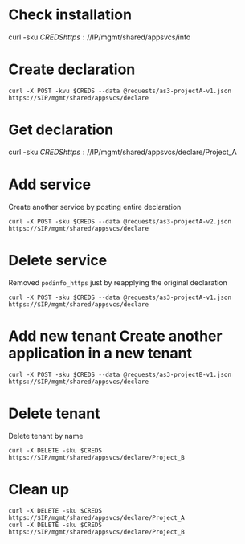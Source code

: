 # Check installation

curl -sku $CREDS https://$IP/mgmt/shared/appsvcs/info

# Create declaration

```
curl -X POST -kvu $CREDS --data @requests/as3-projectA-v1.json https://$IP/mgmt/shared/appsvcs/declare
```

# Get declaration

curl -sku $CREDS https://$IP/mgmt/shared/appsvcs/declare/Project_A

# Add service

Create another service by posting entire declaration
```
curl -X POST -sku $CREDS --data @requests/as3-projectA-v2.json https://$IP/mgmt/shared/appsvcs/declare
```

# Delete service

Removed `podinfo_https` just by reapplying the original declaration
```
curl -X POST -sku $CREDS --data @requests/as3-projectA-v1.json https://$IP/mgmt/shared/appsvcs/declare
```

# Add new tenant Create another application in a new tenant
```
curl -X POST -sku $CREDS --data @requests/as3-projectB-v1.json https://$IP/mgmt/shared/appsvcs/declare
```

# Delete tenant

Delete tenant by name
```
curl -X DELETE -sku $CREDS https://$IP/mgmt/shared/appsvcs/declare/Project_B
```


# Clean up

```
curl -X DELETE -sku $CREDS https://$IP/mgmt/shared/appsvcs/declare/Project_A
curl -X DELETE -sku $CREDS https://$IP/mgmt/shared/appsvcs/declare/Project_B
```
